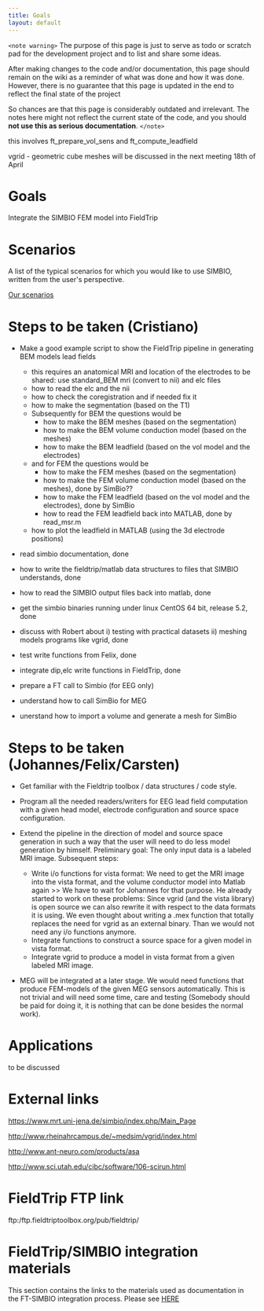 ```yaml
---
title: Goals
layout: default
---
```


`<note warning>`
The purpose of this page is just to serve as todo or scratch pad for the development project and to list and share some ideas. 

After making changes to the code and/or documentation, this page should remain on the wiki as a reminder of what was done and how it was done. However, there is no guarantee that this page is updated in the end to reflect the final state of the project

So chances are that this page is considerably outdated and irrelevant. The notes here might not reflect the current state of the code, and you should **not use this as serious documentation**.
`</note>`

this involves ft_prepare_vol_sens and ft_compute_leadfield

vgrid - geometric cube meshes will be discussed in the next meeting 18th of April

# Goals

Integrate the SIMBIO FEM model into FieldTrip

# Scenarios

A list of the typical scenarios for which you would like to use SIMBIO, written from the user's perspective.

[Our scenarios](/development/simbio/simbio_scenarios)
# Steps to be taken (Cristiano)

*  Make a good example script to show the FieldTrip pipeline in generating BEM models lead fields
    * this requires an anatomical MRI and location of the electrodes to be shared: use standard_BEM mri (convert to nii) and elc files
    * how to read the elc and the nii 
    * how to check the coregistration and if needed fix it
    * how to make the segmentation (based on the T1)
    * Subsequently for BEM the questions would be
      * how to make the BEM meshes (based on the segmentation)
      * how to make the BEM volume conduction model (based on the meshes)
      * how to make the BEM leadfield (based on the vol model and the electrodes)
    * and for FEM the questions would be
      * how to make the FEM meshes (based on the segmentation)
      * how to make the FEM volume conduction model (based on the meshes), done by SimBio??
      * how to make the FEM leadfield (based on the vol model and the electrodes), done by SimBio
      * how to read the FEM leadfield back into MATLAB, done by read_msr.m
    * how to plot the leadfield in MATLAB (using the 3d electrode positions)

*  read simbio documentation, done

*  how to write the fieldtrip/matlab data structures to files that SIMBIO understands, done

*  how to read the SIMBIO output files back into matlab, done

*  get the simbio binaries running under linux CentOS 64 bit, release 5.2, done

*  discuss with Robert about i) testing with practical datasets ii) meshing models programs like vgrid, done

*  test write functions from Felix, done

*  integrate dip,elc write functions in FieldTrip, done

*  prepare a FT call to Simbio (for EEG only)

*  understand how to call SimBio for MEG

*  unerstand how to import a volume and generate a mesh for SimBio

# Steps to be taken (Johannes/Felix/Carsten)

*  Get familiar with the Fieldtrip toolbox / data structures / code style.

*  Program all the needed readers/writers for EEG lead field computation with a given head model, electrode configuration and source space configuration.

*  Extend the pipeline in the direction of model and source space generation in such a way that the user will need to do less model generation by himself. Preliminary goal: The only input data is a labeled MRI image. Subsequent steps:  
    * Write i/o functions for vista format: We need to get the MRI image into the vista format, and the volume conductor model into Matlab again >> We have to wait for Johannes for that purpose. He already started to work on these problems: Since vgrid (and the vista library) is open source we can also rewrite it with respect to the data formats it is using. We even thought about writing a .mex function that totally replaces the need for vgrid as an external binary. Than we would not need any i/o functions anymore.   
    * Integrate functions to construct a source space for a given model in vista format.
    * Integrate vgrid to  produce a model in vista format from a given labeled MRI image.

*  MEG will be integrated at a later stage. We would need functions that produce FEM-models of the given MEG sensors automatically. This is not trivial and will need some time, care and testing (Somebody should be paid for doing it, it is nothing that can be done besides the normal work). 
# Applications

to be discussed
# External links

https://www.mrt.uni-jena.de/simbio/index.php/Main_Page

http://www.rheinahrcampus.de/~medsim/vgrid/index.html

http://www.ant-neuro.com/products/asa

http://www.sci.utah.edu/cibc/software/106-scirun.html
# FieldTrip FTP link

ftp:/ftp.fieldtriptoolbox.org/pub/fieldtrip/

# FieldTrip/SIMBIO integration materials

This section contains the links to the materials used as documentation in the FT-SIMBIO integration process. Please see [HERE](/development/simbio/simbio_materials)

